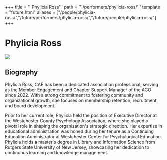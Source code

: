 +++
title = '''Phylicia Ross'''
path = '''/performers/phylicia-ross/'''
template = "future.html"
aliases = ["/people/phylicia-ross/","/future/performers/phylicia-ross/","/future/people/phylicia-ross/"]
+++

<h1>Phylicia Ross</h1>

<img class="speaker-photo" src="https://custom.cvent.com/C3A4539B19F74ABCB6FCE437F6BC0A74/files/event/910aaf2914d44586a56fbd0b3b2c31c0/a0ff2f33e526479988c843acc10b4a65.jpg">
<h2>Biography</h2>
<p>Phylicia Ross, CAE has been a dedicated association professional, serving as the Member Engagement and Chapter Support Manager of the AGO since 2022. With a strong commitment to fostering community and organizational growth, she focuses on membership retention, recruitment, and board development.

Prior to her current role, Phylicia held the position of Executive Director at the Westchester County Psychology Association, where she played a pivotal role in shaping the organization's strategic direction. Her expertise in educational administration was honed during her tenure as a Continuing Education Administrator at Westchester Center for Psychological Education. Phylicia holds a master's degree in Library and Information Science from Rutgers State University of New Jersey, showcasing her dedication to continuous learning and knowledge management.</p>

